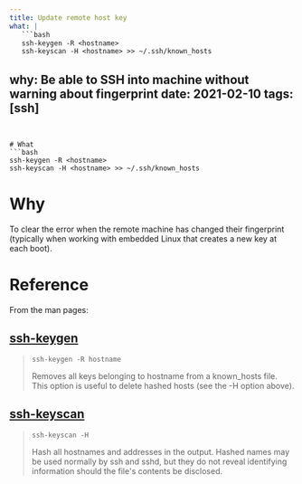 ```yaml
---
title: Update remote host key
what: |
   ```bash
   ssh-keygen -R <hostname>
   ssh-keyscan -H <hostname> >> ~/.ssh/known_hosts
   ```
why: Be able to SSH into machine without warning about fingerprint
date: 2021-02-10
tags: [ssh]
---
```


# What
```bash
ssh-keygen -R <hostname>
ssh-keyscan -H <hostname> >> ~/.ssh/known_hosts
```

# Why
To clear the error when the remote machine has changed their fingerprint (typically when working with embedded Linux that creates a new key at each boot).

# Reference
From the man pages:

## [ssh-keygen](https://linux.die.net/man/1/ssh-keygen)

> `ssh-keygen -R hostname`
> 
> Removes all keys belonging to hostname from a known\_hosts file. This option is useful to delete hashed hosts (see the -H option above).

## [ssh-keyscan](https://linux.die.net/man/1/ssh-keyscan)

> `ssh-keyscan -H`
>
> Hash all hostnames and addresses in the output. Hashed names may be used normally by ssh and sshd, but they do not reveal identifying information should the file's contents be disclosed. 

